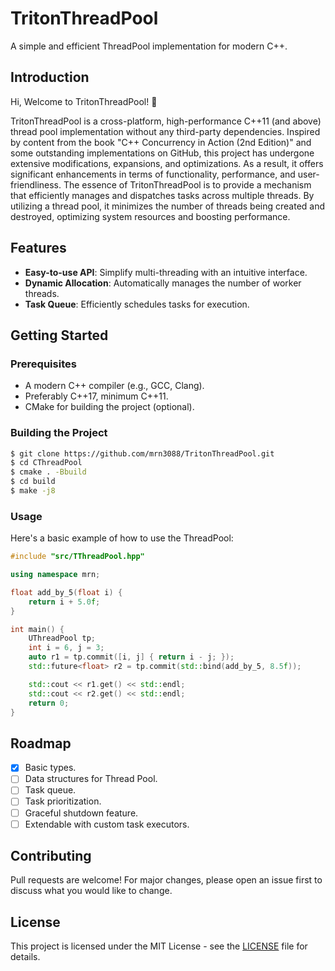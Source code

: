 # TritonThreadPool


A simple and efficient ThreadPool implementation for modern C++. 

## Introduction
Hi, Welcome to TritonThreadPool! 🚀

TritonThreadPool is a cross-platform, high-performance C++11 (and above) thread pool implementation without any third-party dependencies. Inspired by content from the book "C++ Concurrency in Action (2nd Edition)" and some outstanding implementations on GitHub, this project has undergone extensive modifications, expansions, and optimizations. As a result, it offers significant enhancements in terms of functionality, performance, and user-friendliness. The essence of TritonThreadPool is to provide a mechanism that efficiently manages and dispatches tasks across multiple threads. By utilizing a thread pool, it minimizes the number of threads being created and destroyed, optimizing system resources and boosting performance.

## Features

- **Easy-to-use API**: Simplify multi-threading with an intuitive interface.
- **Dynamic Allocation**: Automatically manages the number of worker threads.
- **Task Queue**: Efficiently schedules tasks for execution.

## Getting Started

### Prerequisites

- A modern C++ compiler (e.g., GCC, Clang).
- Preferably C++17, minimum C++11.
- CMake for building the project (optional).

### Building the Project

```bash
$ git clone https://github.com/mrn3088/TritonThreadPool.git
$ cd CThreadPool
$ cmake . -Bbuild
$ cd build
$ make -j8
```

### Usage

Here's a basic example of how to use the ThreadPool:

```cpp
#include "src/TThreadPool.hpp"

using namespace mrn;

float add_by_5(float i) {
    return i + 5.0f;
}

int main() {
    UThreadPool tp;
    int i = 6, j = 3;
    auto r1 = tp.commit([i, j] { return i - j; });
    std::future<float> r2 = tp.commit(std::bind(add_by_5, 8.5f));

    std::cout << r1.get() << std::endl;
    std::cout << r2.get() << std::endl;
    return 0;
}
```

## Roadmap
- [x] Basic types.
- [ ] Data structures for Thread Pool.
- [ ] Task queue.
- [ ] Task prioritization.
- [ ] Graceful shutdown feature.
- [ ] Extendable with custom task executors.

## Contributing

Pull requests are welcome! For major changes, please open an issue first to discuss what you would like to change.

## License

This project is licensed under the MIT License - see the [LICENSE](LICENSE) file for details.
